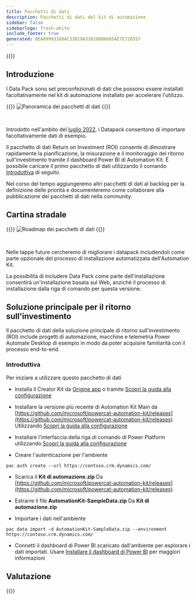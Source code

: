 ```yaml
---
title: Pacchetti di dati
description: Pacchetti di dati del kit di automazione
sidebar: false
sidebarlogo: fresh-white
include_footer: true
generated: BEA89993168AC33B19A338208B6665AE7E726557
---
```


{{<toc>}}

## Introduzione

I Data Pack sono set preconfezionati di dati che possono essere installati facoltativamente nel kit di automazione installato per accelerare l'utilizzo.

{{<border>}}
![Panoramica dei pacchetti di dati](https://powercat-automation-kit.azureedge.net/releases/november-2022/DataPacks.svg)
{{</border>}}

<br/>

Introdotto nell'ambito del [luglio 2022](/it/releases/november-2022), i Datapack consentono di importare facoltativamente dati di esempio.

Il pacchetto di dati Return on Investment (ROI) consente di dimostrare rapidamente la pianificazione, la misurazione e il monitoraggio del ritorno sull'investimento tramite il dashboard Power BI di Automation Kit. È possibile caricare il primo pacchetto di dati utilizzando il comando [Introduttiva](/it#getting-started) di seguito.

Nel corso del tempo aggiungeremo altri pacchetti di dati al backlog per la definizione delle priorità e documenteremo come collaborare alla pubblicazione dei pacchetti di dati nella community.

## Cartina stradale

{{<border>}}
![Roadmap dei pacchetti di dati](https://powercat-automation-kit.azureedge.net/releases/november-2022/DataPacks-WhatsNext.svg?v=1)
{{</border>}}

<br/>

Nelle tappe future cercheremo di migliorare i datapack includendoli come parte opzionale del processo di installazione automatizzata dell'Automation Kit.

La possibilità di includere Data Pack come parte dell'installazione consentirà un'installazione basata sul Web, anziché il processo di installazione dalla riga di comando per questa versione.

## Soluzione principale per il ritorno sull'investimento

Il pacchetto di dati della soluzione principale di ritorno sull'investimento (ROI) include progetti di automazione, macchine e telemetria Power Automate Desktop di esempio in modo da poter acquisire familiarità con il processo end-to-end.

### Introduttiva

Per iniziare a utilizzare questo pacchetto di dati

- Installa il Creator Kit da [Origine app](https://appsource.microsoft.com/product/dynamics-365/microsoftpowercatarch.creatorkit1) o tramite [Scopri la guida alla configurazione](https://learn.microsoft.com/power-platform/guidance/creator-kit/setup)

- Installare la versione più recente di Automation Kit Main da [https://github.com/microsoft/powercat-automation-kit/releases](https://github.com/microsoft/powercat-automation-kit/releases) Utilizzando [Scopri la guida alla configurazione](https://learn.microsoft.com/power-automate/guidance/automation-kit/setup/main)

- Installare l'interfaccia della riga di comando di Power Platform utilizzando [Scopri la guida alla configurazione](https://learn.microsoft.com/power-platform/developer/cli/introduction)

- Creare l'autenticazione per l'ambiente

```pwsh
pac auth create --url https://contoso.crm.dynamics.com/
```

- Scarica il **Kit di automazione.zip** Da [https://github.com/microsoft/powercat-automation-kit/releases](https://github.com/microsoft/powercat-automation-kit/releases)

- Estrarre il file **AutomationKit-SampleData.zip** Da **Kit di automazione.zip**

- Importare i dati nell'ambiente

```pwsh
pac data import -d AutomationKit-SampleData.zip --environment https://contoso.crm.dynamics.com/ 
```

- Connetti il dashboard di Power BI scaricato dall'ambiente per esplorare i dati importati. Usare [Installare il dashboard di Power BI](/it/get-started/install-powerbi-dashboard) per maggiori informazioni

## Valutazione

{{<questions name="/content/it/features/datapacks.json" completed="Grazie per aver fornito feedback" shownavigationbuttons="false" locale="it">}}
